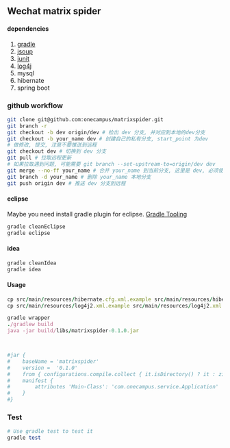 ## Wechat matrix spider

#### dependencies

1. [gradle](http://www.gradle.org/)
2. [jsoup](http://jsoup.org/)
3. [junit](http://junit.org/)
4. [log4j](http://logging.apache.org/log4j/2.x/index.html)
5. mysql
6. hibernate
7. spring boot

### github workflow

```bash
git clone git@github.com:onecampus/matrixspider.git
git branch -r
git checkout -b dev origin/dev # 检出 dev 分支, 并对应到本地的dev分支
git checkout -b your_name dev # 创建自己的私有分支, start_point 为dev
# 做修改, 提交, 注意不要推送到远程
git checkout dev # 切换到 dev 分支
git pull # 拉取远程更新
# 如果拉取遇到问题, 可能需要 git branch --set-upstream-to=origin/dev dev
git merge --no-ff your_name # 合并 your_name 到当前分支, 这里是 dev, 必须使用 --no-ff
git branch -d your_name # 删除 your_name 本地分支
git push origin dev # 推送 dev 分支到远程
```

#### eclipse
Maybe you need install gradle plugin for eclipse. [Gradle Tooling](https://github.com/spring-projects/eclipse-integration-gradle#installing-gradle-tooling-from-update-site)

```ruby
gradle cleanEclipse
gradle eclipse
```

#### idea

```ruby
gradle cleanIdea
gradle idea
```

#### Usage

```ruby
cp src/main/resources/hibernate.cfg.xml.example src/main/resources/hibernate.cfg.xml
cp src/main/resources/log4j2.xml.example src/main/resources/log4j2.xml

gradle wrapper
./gradlew build
java -jar build/libs/matrixspider-0.1.0.jar



#jar {
#    baseName = 'matrixspider'
#    version =  '0.1.0'
#    from { configurations.compile.collect { it.isDirectory() ? it : zipTree(it) } }
#    manifest {
#        attributes 'Main-Class': 'com.onecampus.service.Application'
#    }
#}
```

### Test

```ruby
# Use gradle test to test it
gradle test
```
